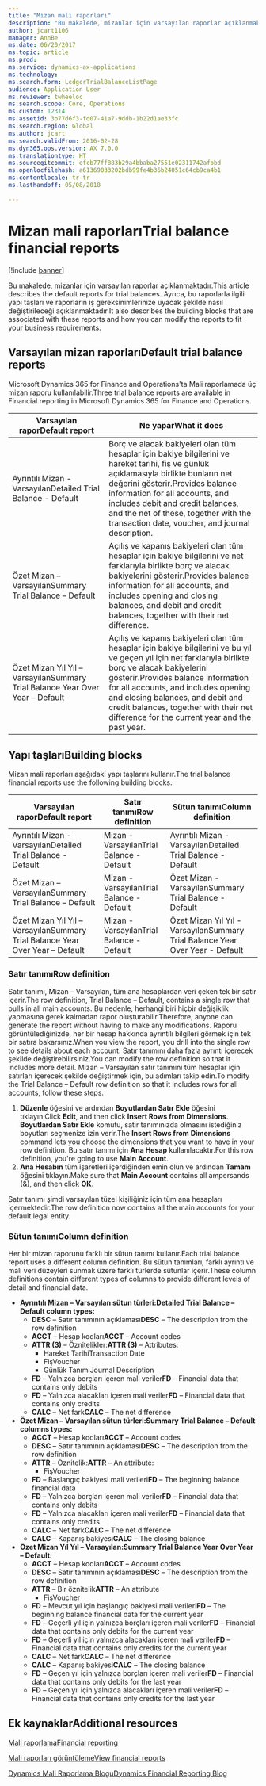 ```yaml
---
title: "Mizan mali raporları"
description: "Bu makalede, mizanlar için varsayılan raporlar açıklanmaktadır. Ayrıca, bu raporlarla ilgili yapı taşları ve raporların iş gereksinimlerinize uyacak şekilde nasıl değiştirileceği açıklanmaktadır."
author: jcart1106
manager: AnnBe
ms.date: 06/20/2017
ms.topic: article
ms.prod: 
ms.service: dynamics-ax-applications
ms.technology: 
ms.search.form: LedgerTrialBalanceListPage
audience: Application User
ms.reviewer: twheeloc
ms.search.scope: Core, Operations
ms.custom: 12314
ms.assetid: 3b77d6f3-fd07-41a7-9ddb-1b22d1ae33fc
ms.search.region: Global
ms.author: jcart
ms.search.validFrom: 2016-02-28
ms.dyn365.ops.version: AX 7.0.0
ms.translationtype: HT
ms.sourcegitcommit: efcb77ff883b29a4bbaba27551e02311742afbbd
ms.openlocfilehash: a61369033202bdb99fe4b36b24051c64cb9ca4b1
ms.contentlocale: tr-tr
ms.lasthandoff: 05/08/2018

---
```


# <a name="trial-balance-financial-reports"></a><span data-ttu-id="be4be-104">Mizan mali raporları</span><span class="sxs-lookup"><span data-stu-id="be4be-104">Trial balance financial reports</span></span>

[!include [banner](../includes/banner.md)]

<span data-ttu-id="be4be-105">Bu makalede, mizanlar için varsayılan raporlar açıklanmaktadır.</span><span class="sxs-lookup"><span data-stu-id="be4be-105">This article describes the default reports for trial balances.</span></span> <span data-ttu-id="be4be-106">Ayrıca, bu raporlarla ilgili yapı taşları ve raporların iş gereksinimlerinize uyacak şekilde nasıl değiştirileceği açıklanmaktadır.</span><span class="sxs-lookup"><span data-stu-id="be4be-106">It also describes the building blocks that are associated with these reports and how you can modify the reports to fit your business requirements.</span></span> 

<a name="default-trial-balance-reports"></a><span data-ttu-id="be4be-107">Varsayılan mizan raporları</span><span class="sxs-lookup"><span data-stu-id="be4be-107">Default trial balance reports</span></span>
-----------------------------

<span data-ttu-id="be4be-108">Microsoft Dynamics 365 for Finance and Operations'ta Mali raporlamada üç mizan raporu kullanılabilir.</span><span class="sxs-lookup"><span data-stu-id="be4be-108">Three trial balance reports are available in Financial reporting in Microsoft Dynamics 365 for Finance and Operations.</span></span>

| <span data-ttu-id="be4be-109">Varsayılan rapor</span><span class="sxs-lookup"><span data-stu-id="be4be-109">Default report</span></span>                                 | <span data-ttu-id="be4be-110">Ne yapar</span><span class="sxs-lookup"><span data-stu-id="be4be-110">What it does</span></span>                                                                                                                                                                                        |
|------------------------------------------------|-----------------------------------------------------------------------------------------------------------------------------------------------------------------------------------------------------|
| <span data-ttu-id="be4be-111">Ayrıntılı Mizan - Varsayılan</span><span class="sxs-lookup"><span data-stu-id="be4be-111">Detailed Trial Balance - Default</span></span>               | <span data-ttu-id="be4be-112">Borç ve alacak bakiyeleri olan tüm hesaplar için bakiye bilgilerini ve hareket tarihi, fiş ve günlük açıklamasıyla birlikte bunların net değerini gösterir.</span><span class="sxs-lookup"><span data-stu-id="be4be-112">Provides balance information for all accounts, and includes debit and credit balances, and the net of these, together with the transaction date, voucher, and journal description.</span></span>                  |
| <span data-ttu-id="be4be-113">Özet Mizan – Varsayılan</span><span class="sxs-lookup"><span data-stu-id="be4be-113">Summary Trial Balance – Default</span></span>                | <span data-ttu-id="be4be-114">Açılış ve kapanış bakiyeleri olan tüm hesaplar için bakiye bilgilerini ve net farklarıyla birlikte borç ve alacak bakiyelerini gösterir.</span><span class="sxs-lookup"><span data-stu-id="be4be-114">Provides balance information for all accounts, and includes opening and closing balances, and debit and credit balances, together with their net difference.</span></span>                                        |
| <span data-ttu-id="be4be-115">Özet Mizan Yıl Yıl – Varsayılan</span><span class="sxs-lookup"><span data-stu-id="be4be-115">Summary Trial Balance Year Over Year – Default</span></span> | <span data-ttu-id="be4be-116">Açılış ve kapanış bakiyeleri olan tüm hesaplar için bakiye bilgilerini ve bu yıl ve geçen yıl için net farklarıyla birlikte borç ve alacak bakiyelerini gösterir.</span><span class="sxs-lookup"><span data-stu-id="be4be-116">Provides balance information for all accounts, and includes opening and closing balances, and debit and credit balances, together with their net difference for the current year and the past year.</span></span> |

## <a name="building-blocks"></a><span data-ttu-id="be4be-117">Yapı taşları</span><span class="sxs-lookup"><span data-stu-id="be4be-117">Building blocks</span></span>
<span data-ttu-id="be4be-118">Mizan mali raporları aşağıdaki yapı taşlarını kullanır.</span><span class="sxs-lookup"><span data-stu-id="be4be-118">The trial balance financial reports use the following building blocks.</span></span>

| <span data-ttu-id="be4be-119">Varsayılan rapor</span><span class="sxs-lookup"><span data-stu-id="be4be-119">Default report</span></span>                                 | <span data-ttu-id="be4be-120">Satır tanımı</span><span class="sxs-lookup"><span data-stu-id="be4be-120">Row definition</span></span>          | <span data-ttu-id="be4be-121">Sütun tanımı</span><span class="sxs-lookup"><span data-stu-id="be4be-121">Column definition</span></span>                              |
|------------------------------------------------|-------------------------|------------------------------------------------|
| <span data-ttu-id="be4be-122">Ayrıntılı Mizan - Varsayılan</span><span class="sxs-lookup"><span data-stu-id="be4be-122">Detailed Trial Balance - Default</span></span>               | <span data-ttu-id="be4be-123">Mizan - Varsayılan</span><span class="sxs-lookup"><span data-stu-id="be4be-123">Trial Balance - Default</span></span> | <span data-ttu-id="be4be-124">Ayrıntılı Mizan - Varsayılan</span><span class="sxs-lookup"><span data-stu-id="be4be-124">Detailed Trial Balance - Default</span></span>               |
| <span data-ttu-id="be4be-125">Özet Mizan – Varsayılan</span><span class="sxs-lookup"><span data-stu-id="be4be-125">Summary Trial Balance – Default</span></span>                | <span data-ttu-id="be4be-126">Mizan - Varsayılan</span><span class="sxs-lookup"><span data-stu-id="be4be-126">Trial Balance - Default</span></span> | <span data-ttu-id="be4be-127">Özet Mizan - Varsayılan</span><span class="sxs-lookup"><span data-stu-id="be4be-127">Summary Trial Balance - Default</span></span>                |
| <span data-ttu-id="be4be-128">Özet Mizan Yıl Yıl – Varsayılan</span><span class="sxs-lookup"><span data-stu-id="be4be-128">Summary Trial Balance Year Over Year – Default</span></span> | <span data-ttu-id="be4be-129">Mizan - Varsayılan</span><span class="sxs-lookup"><span data-stu-id="be4be-129">Trial Balance - Default</span></span> | <span data-ttu-id="be4be-130">Özet Mizan Yıl Yıl - Varsayılan</span><span class="sxs-lookup"><span data-stu-id="be4be-130">Summary Trial Balance Year Over Year - Default</span></span> |

### <a name="row-definition"></a><span data-ttu-id="be4be-131">Satır tanımı</span><span class="sxs-lookup"><span data-stu-id="be4be-131">Row definition</span></span>

<span data-ttu-id="be4be-132">Satır tanımı, Mizan – Varsayılan, tüm ana hesaplardan veri çeken tek bir satır içerir.</span><span class="sxs-lookup"><span data-stu-id="be4be-132">The row definition, Trial Balance – Default, contains a single row that pulls in all main accounts.</span></span> <span data-ttu-id="be4be-133">Bu nedenle, herhangi biri hiçbir değişiklik yapmasına gerek kalmadan rapor oluşturabilir.</span><span class="sxs-lookup"><span data-stu-id="be4be-133">Therefore, anyone can generate the report without having to make any modifications.</span></span> <span data-ttu-id="be4be-134">Raporu görüntülediğinizde, her bir hesap hakkında ayrıntılı bilgileri görmek için tek bir satıra bakarsınız.</span><span class="sxs-lookup"><span data-stu-id="be4be-134">When you view the report, you drill into the single row to see details about each account.</span></span> <span data-ttu-id="be4be-135">Satır tanımını daha fazla ayrıntı içerecek şekilde değiştirebilirsiniz.</span><span class="sxs-lookup"><span data-stu-id="be4be-135">You can modify the row definition so that it includes more detail.</span></span> <span data-ttu-id="be4be-136">Mizan – Varsayılan satır tanımını tüm hesaplar için satırları içerecek şekilde değiştirmek için, bu adımları takip edin.</span><span class="sxs-lookup"><span data-stu-id="be4be-136">To modify the Trial Balance – Default row definition so that it includes rows for all accounts, follow these steps.</span></span>

1.  <span data-ttu-id="be4be-137">**Düzenle** öğesini ve ardından **Boyutlardan Satır Ekle** öğesini tıklayın.</span><span class="sxs-lookup"><span data-stu-id="be4be-137">Click **Edit**, and then click **Insert Rows from Dimensions**.</span></span> <span data-ttu-id="be4be-138">**Boyutlardan Satır Ekle** komutu, satır tanımınızda olmasını istediğiniz boyutları seçmenize izin verir.</span><span class="sxs-lookup"><span data-stu-id="be4be-138">The **Insert Rows from Dimensions** command lets you choose the dimensions that you want to have in your row definition.</span></span> <span data-ttu-id="be4be-139">Bu satır tanımı için **Ana Hesap** kullanılacaktır.</span><span class="sxs-lookup"><span data-stu-id="be4be-139">For this row definition, you're going to use **Main Account**.</span></span>
2.  <span data-ttu-id="be4be-140">**Ana Hesabın** tüm işaretleri içerdiğinden emin olun ve ardından **Tamam** öğesini tıklayın.</span><span class="sxs-lookup"><span data-stu-id="be4be-140">Make sure that **Main Account** contains all ampersands (&), and then click **OK**.</span></span>

<span data-ttu-id="be4be-141">Satır tanımı şimdi varsayılan tüzel kişiliğiniz için tüm ana hesapları içermektedir.</span><span class="sxs-lookup"><span data-stu-id="be4be-141">The row definition now contains all the main accounts for your default legal entity.</span></span>

### <a name="column-definition"></a><span data-ttu-id="be4be-142">Sütun tanımı</span><span class="sxs-lookup"><span data-stu-id="be4be-142">Column definition</span></span>

<span data-ttu-id="be4be-143">Her bir mizan raporunu farklı bir sütun tanımı kullanır.</span><span class="sxs-lookup"><span data-stu-id="be4be-143">Each trial balance report uses a different column definition.</span></span> <span data-ttu-id="be4be-144">Bu sütun tanımları, farklı ayrıntı ve mali veri düzeyleri sunmak üzere farklı türlerde sütunlar içerir.</span><span class="sxs-lookup"><span data-stu-id="be4be-144">These column definitions contain different types of columns to provide different levels of detail and financial data.</span></span>

-   <span data-ttu-id="be4be-145">**Ayrıntılı Mizan – Varsayılan sütun türleri:**</span><span class="sxs-lookup"><span data-stu-id="be4be-145">**Detailed Trial Balance – Default column types:**</span></span>
    -   <span data-ttu-id="be4be-146">**DESC** – Satır tanımının açıklaması</span><span class="sxs-lookup"><span data-stu-id="be4be-146">**DESC** – The description from the row definition</span></span>
    -   <span data-ttu-id="be4be-147">**ACCT** – Hesap kodları</span><span class="sxs-lookup"><span data-stu-id="be4be-147">**ACCT** – Account codes</span></span>
    -   <span data-ttu-id="be4be-148">**ATTR (3)** – Öznitelikler:</span><span class="sxs-lookup"><span data-stu-id="be4be-148">**ATTR (3)** – Attributes:</span></span>
        -   <span data-ttu-id="be4be-149">Hareket Tarihi</span><span class="sxs-lookup"><span data-stu-id="be4be-149">Transaction Date</span></span>
        -   <span data-ttu-id="be4be-150">Fiş</span><span class="sxs-lookup"><span data-stu-id="be4be-150">Voucher</span></span>
        -   <span data-ttu-id="be4be-151">Günlük Tanımı</span><span class="sxs-lookup"><span data-stu-id="be4be-151">Journal Description</span></span>
    -   <span data-ttu-id="be4be-152">**FD** – Yalnızca borçları içeren mali veriler</span><span class="sxs-lookup"><span data-stu-id="be4be-152">**FD** – Financial data that contains only debits</span></span>
    -   <span data-ttu-id="be4be-153">**FD** – Yalnızca alacakları içeren mali veriler</span><span class="sxs-lookup"><span data-stu-id="be4be-153">**FD** – Financial data that contains only credits</span></span>
    -   <span data-ttu-id="be4be-154">**CALC** – Net fark</span><span class="sxs-lookup"><span data-stu-id="be4be-154">**CALC** – The net difference</span></span>
-   <span data-ttu-id="be4be-155">**Özet Mizan – Varsayılan sütun türleri:**</span><span class="sxs-lookup"><span data-stu-id="be4be-155">**Summary Trial Balance – Default columns types:**</span></span>
    -   <span data-ttu-id="be4be-156">**ACCT** – Hesap kodları</span><span class="sxs-lookup"><span data-stu-id="be4be-156">**ACCT** – Account codes</span></span>
    -   <span data-ttu-id="be4be-157">**DESC** – Satır tanımının açıklaması</span><span class="sxs-lookup"><span data-stu-id="be4be-157">**DESC** – The description from the row definition</span></span>
    -   <span data-ttu-id="be4be-158">**ATTR** – Öznitelik:</span><span class="sxs-lookup"><span data-stu-id="be4be-158">**ATTR** – An attribute:</span></span>
        -   <span data-ttu-id="be4be-159">Fiş</span><span class="sxs-lookup"><span data-stu-id="be4be-159">Voucher</span></span>
    -   <span data-ttu-id="be4be-160">**FD** – Başlangıç bakiyesi mali verileri</span><span class="sxs-lookup"><span data-stu-id="be4be-160">**FD** – The beginning balance financial data</span></span>
    -   <span data-ttu-id="be4be-161">**FD** – Yalnızca borçları içeren mali veriler</span><span class="sxs-lookup"><span data-stu-id="be4be-161">**FD** – Financial data that contains only debits</span></span>
    -   <span data-ttu-id="be4be-162">**FD** – Yalnızca alacakları içeren mali veriler</span><span class="sxs-lookup"><span data-stu-id="be4be-162">**FD** – Financial data that contains only credits</span></span>
    -   <span data-ttu-id="be4be-163">**CALC** – Net fark</span><span class="sxs-lookup"><span data-stu-id="be4be-163">**CALC** – The net difference</span></span>
    -   <span data-ttu-id="be4be-164">**CALC** – Kapanış bakiyesi</span><span class="sxs-lookup"><span data-stu-id="be4be-164">**CALC** – The closing balance</span></span>
-   <span data-ttu-id="be4be-165">**Özet Mizan Yıl Yıl – Varsayılan:**</span><span class="sxs-lookup"><span data-stu-id="be4be-165">**Summary Trial Balance Year Over Year – Default:**</span></span>
    -   <span data-ttu-id="be4be-166">**ACCT** – Hesap kodları</span><span class="sxs-lookup"><span data-stu-id="be4be-166">**ACCT** – Account codes</span></span>
    -   <span data-ttu-id="be4be-167">**DESC** – Satır tanımının açıklaması</span><span class="sxs-lookup"><span data-stu-id="be4be-167">**DESC** – The description from the row definition</span></span>
    -   <span data-ttu-id="be4be-168">**ATTR** – Bir öznitelik</span><span class="sxs-lookup"><span data-stu-id="be4be-168">**ATTR** – An attribute</span></span>
        -   <span data-ttu-id="be4be-169">Fiş</span><span class="sxs-lookup"><span data-stu-id="be4be-169">Voucher</span></span>
    -   <span data-ttu-id="be4be-170">**FD** – Mevcut yıl için başlangıç bakiyesi mali verileri</span><span class="sxs-lookup"><span data-stu-id="be4be-170">**FD** – The beginning balance financial data for the current year</span></span>
    -   <span data-ttu-id="be4be-171">**FD** – Geçerli yıl için yalnızca borçları içeren mali veriler</span><span class="sxs-lookup"><span data-stu-id="be4be-171">**FD** – Financial data that contains only debits for the current year</span></span>
    -   <span data-ttu-id="be4be-172">**FD** – Geçerli yıl için yalnızca alacakları içeren mali veriler</span><span class="sxs-lookup"><span data-stu-id="be4be-172">**FD** – Financial data that contains only credits for the current year</span></span>
    -   <span data-ttu-id="be4be-173">**CALC** – Net fark</span><span class="sxs-lookup"><span data-stu-id="be4be-173">**CALC** – The net difference</span></span>
    -   <span data-ttu-id="be4be-174">**CALC** – Kapanış bakiyesi</span><span class="sxs-lookup"><span data-stu-id="be4be-174">**CALC** – The closing balance</span></span>
    -   <span data-ttu-id="be4be-175">**FD** – Geçen yıl için yalnızca borçları içeren mali veriler</span><span class="sxs-lookup"><span data-stu-id="be4be-175">**FD** – Financial data that contains only debits for the last year</span></span>
    -   <span data-ttu-id="be4be-176">**FD** – Geçen yıl için yalnızca alacakları içeren mali veriler</span><span class="sxs-lookup"><span data-stu-id="be4be-176">**FD** – Financial data that contains only credits for the last year</span></span>



<a name="additional-resources"></a><span data-ttu-id="be4be-177">Ek kaynaklar</span><span class="sxs-lookup"><span data-stu-id="be4be-177">Additional resources</span></span>
--------

[<span data-ttu-id="be4be-178">Mali raporlama</span><span class="sxs-lookup"><span data-stu-id="be4be-178">Financial reporting</span></span>](financial-reporting-getting-started.md)

[<span data-ttu-id="be4be-179">Mali raporları görüntüleme</span><span class="sxs-lookup"><span data-stu-id="be4be-179">View financial reports</span></span>](view-financial-reports.md)

[<span data-ttu-id="be4be-180">Dynamics Mali Raporlama Blogu</span><span class="sxs-lookup"><span data-stu-id="be4be-180">Dynamics Financial Reporting Blog</span></span>](http://blogs.msdn.com/b/dynamics_financial_reporting/)




